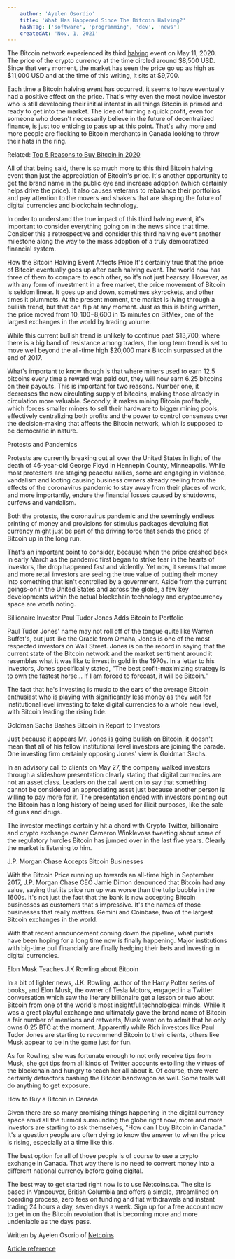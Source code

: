 ```yaml
---
    author: 'Ayelen Osordio'
    title: 'What Has Happened Since The Bitcoin Halving?'
    hashTag: ['software', 'programming', 'dev', 'news']
    createdAt: 'Nov, 1, 2021'
---
```


The Bitcoin network experienced its third [halving](https://netcoins.ca/blog/what-is-bitcoin-halving/) event on May 11, 2020. The price of the crypto currency at the time circled around $8,500 USD. Since that very moment, the market has seen the price go up as high as $11,000 USD and at the time of this writing, it sits at $9,700.

Each time a Bitcoin halving event has occurred, it seems to have eventually had a positive effect on the price. That's why even the most novice investor who is still developing their initial interest in all things Bitcoin is primed and ready to get into the market. The idea of turning a quick profit, even for someone who doesn't necessarily believe in the future of decentralized finance, is just too enticing to pass up at this point. That's why more and more people are flocking to Bitcoin merchants in Canada looking to throw their hats in the ring.

Related: [Top 5 Reasons to Buy Bitcoin in 2020](https://netcoins.ca/blog/top-5-reasons-to-buy-bitcoin-2020/)

All of that being said, there is so much more to this third Bitcoin halving event than just the appreciation of Bitcoin's price. It's another opportunity to get the brand name in the public eye and increase adoption (which certainly helps drive the price). It also causes veterans to rebalance their portfolios and pay attention to the movers and shakers that are shaping the future of digital currencies and blockchain technology.

In order to understand the true impact of this third halving event, it's important to consider everything going on in the news since that time. Consider this a retrospective and consider this third halving event another milestone along the way to the mass adoption of a truly democratized financial system.

How the Bitcoin Halving Event Affects Price It's certainly true that the price of Bitcoin eventually goes up after each halving event. The world now has three of them to compare to each other, so it's not just hearsay. However, as with any form of investment in a free market, the price movement of Bitcoin is seldom linear. It goes up and down, sometimes skyrockets, and other times it plummets. At the present moment, the market is living through a bullish trend, but that can flip at any moment. Just as this is being written, the price moved from $10,100-$8,600 in 15 minutes on BitMex, one of the largest exchanges in the world by trading volume.

While this current bullish trend is unlikely to continue past $13,700, where there is a big band of resistance among traders, the long term trend is set to move well beyond the all-time high $20,000 mark Bitcoin surpassed at the end of 2017.

What's important to know though is that where miners used to earn 12.5 bitcoins every time a reward was paid out, they will now earn 6.25 bitcoins on their payouts. This is important for two reasons. Number one, it decreases the new circulating supply of bitcoins, making those already in circulation more valuable. Secondly, it makes mining Bitcoin profitable, which forces smaller miners to sell their hardware to bigger mining pools, effectively centralizing both profits and the power to control consensus over the decision-making that affects the Bitcoin network, which is supposed to be democratic in nature.

Protests and Pandemics

Protests are currently breaking out all over the United States in light of the death of 46-year-old George Floyd in Hennepin County, Minneapolis. While most protesters are staging peaceful rallies, some are engaging in violence, vandalism and looting causing business owners already reeling from the effects of the coronavirus pandemic to stay away from their places of work, and more importantly, endure the financial losses caused by shutdowns, curfews and vandalism.

Both the protests, the coronavirus pandemic and the seemingly endless printing of money and provisions for stimulus packages devaluing fiat currency might just be part of the driving force that sends the price of Bitcoin up in the long run.

That's an important point to consider, because when the price crashed back in early March as the pandemic first began to strike fear in the hearts of investors, the drop happened fast and violently. Yet now, it seems that more and more retail investors are seeing the true value of putting their money into something that isn't controlled by a government. Aside from the current goings-on in the United States and across the globe, a few key developments within the actual blockchain technology and cryptocurrency space are worth noting.

Billionaire Investor Paul Tudor Jones Adds Bitcoin to Portfolio

Paul Tudor Jones' name may not roll off of the tongue quite like Warren Buffet's, but just like the Oracle from Omaha, Jones is one of the most respected investors on Wall Street. Jones is on the record in saying that the current state of the Bitcoin network and the market sentiment around it resembles what it was like to invest in gold in the 1970s. In a letter to his investors, Jones specifically stated, "The best profit-maximizing strategy is to own the fastest horse... If I am forced to forecast, it will be Bitcoin."

The fact that he's investing is music to the ears of the average Bitcoin enthusiast who is playing with significantly less money as they wait for institutional level investing to take digital currencies to a whole new level, with Bitcoin leading the rising tide.

Goldman Sachs Bashes Bitcoin in Report to Investors

Just because it appears Mr. Jones is going bullish on Bitcoin, it doesn't mean that all of his fellow institutional level investors are joining the parade. One investing firm certainly opposing Jones' view is Goldman Sachs.

In an advisory call to clients on May 27, the company walked investors through a slideshow presentation clearly stating that digital currencies are not an asset class. Leaders on the call went on to say that something cannot be considered an appreciating asset just because another person is willing to pay more for it. The presentation ended with investors pointing out the Bitcoin has a long history of being used for illicit purposes, like the sale of guns and drugs.

The investor meetings certainly hit a chord with Crypto Twitter, billionaire and crypto exchange owner Cameron Winklevoss tweeting about some of the regulatory hurdles Bitcoin has jumped over in the last five years. Clearly the market is listening to him.

J.P. Morgan Chase Accepts Bitcoin Businesses

With the Bitcoin Price running up towards an all-time high in September 2017, J.P. Morgan Chase CEO Jamie Dimon denounced that Bitcoin had any value, saying that its price run up was worse than the tulip bubble in the 1600s. It's not just the fact that the bank is now accepting Bitcoin businesses as customers that's impressive. It's the names of those businesses that really matters. Gemini and Coinbase, two of the largest Bitcoin exchanges in the world.

With that recent announcement coming down the pipeline, what purists have been hoping for a long time now is finally happening. Major institutions with big-time pull financially are finally hedging their bets and investing in digital currencies.

Elon Musk Teaches J.K Rowling about Bitcoin

In a bit of lighter news, J.K. Rowling, author of the Harry Potter series of books, and Elon Musk, the owner of Tesla Motors, engaged in a Twitter conversation which saw the literary billionaire get a lesson or two about Bitcoin from one of the world's most insightful technological minds. While it was a great playful exchange and ultimately gave the brand name of Bitcoin a fair number of mentions and retweets, Musk went on to admit that he only owns 0.25 BTC at the moment. Apparently while Rich investors like Paul Tudor Jones are starting to recommend Bitcoin to their clients, others like Musk appear to be in the game just for fun.

As for Rowling, she was fortunate enough to not only receive tips from Musk, she got tips from all kinds of Twitter accounts extolling the virtues of the blockchain and hungry to teach her all about it. Of course, there were certainly detractors bashing the Bitcoin bandwagon as well. Some trolls will do anything to get exposure.

How to Buy a Bitcoin in Canada

Given there are so many promising things happening in the digital currency space amid all the turmoil surrounding the globe right now, more and more investors are starting to ask themselves, "How can I buy Bitcoin in Canada." It's a question people are often dying to know the answer to when the price is rising, especially at a time like this.

The best option for all of those people is of course to use a crypto exchange in Canada. That way there is no need to convert money into a different national currency before going digital.

The best way to get started right now is to use Netcoins.ca. The site is based in Vancouver, British Columbia and offers a simple, streamlined on boarding process, zero fees on funding and fiat withdrawals and instant trading 24 hours a day, seven days a week. Sign up for a free account now to get in on the Bitcoin revolution that is becoming more and more undeniable as the days pass.

Written by Ayelen Osorio of [Netcoins](https://netcoins.ca/)

[Article reference](https://www.amazines.com/Software/article_detail.cfm/6259581?articleid=6259581)
